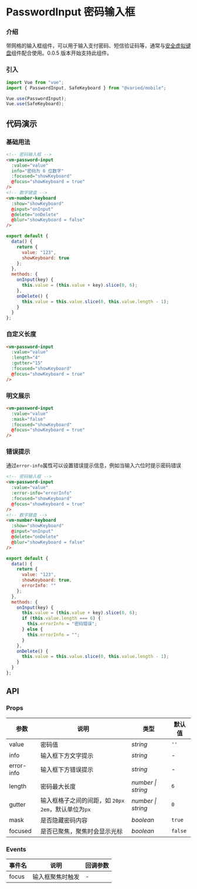 # PasswordInput 密码输入框

### 介绍

带网格的输入框组件，可以用于输入支付密码、短信验证码等，通常与[安全虚拟键盘](#/safe-keyboard)组件配合使用。0.0.5 版本开始支持此组件。

### 引入

```js
import Vue from "vue";
import { PasswordInput, SafeKeyboard } from "@varied/mobile";

Vue.use(PasswordInput);
Vue.use(SafeKeyboard);
```

## 代码演示

### 基础用法

```html
<!-- 密码输入框 -->
<vm-password-input
  :value="value"
  info="密码为 6 位数字"
  :focused="showKeyboard"
  @focus="showKeyboard = true"
/>
<!-- 数字键盘 -->
<vm-number-keyboard
  :show="showKeyboard"
  @input="onInput"
  @delete="onDelete"
  @blur="showKeyboard = false"
/>
```

```js
export default {
  data() {
    return {
      value: "123",
      showKeyboard: true
    };
  },
  methods: {
    onInput(key) {
      this.value = (this.value + key).slice(0, 6);
    },
    onDelete() {
      this.value = this.value.slice(0, this.value.length - 1);
    }
  }
};
```

### 自定义长度

```html
<vm-password-input
  :value="value"
  :length="4"
  :gutter="15"
  :focused="showKeyboard"
  @focus="showKeyboard = true"
/>
```

### 明文展示

```html
<vm-password-input
  :value="value"
  :mask="false"
  :focused="showKeyboard"
  @focus="showKeyboard = true"
/>
```

### 错误提示

通过`error-info`属性可以设置错误提示信息，例如当输入六位时提示密码错误

```html
<!-- 密码输入框 -->
<vm-password-input
  :value="value"
  :error-info="errorInfo"
  :focused="showKeyboard"
  @focus="showKeyboard = true"
/>
<!-- 数字键盘 -->
<vm-number-keyboard
  :show="showKeyboard"
  @input="onInput"
  @delete="onDelete"
  @blur="showKeyboard = false"
/>
```

```js
export default {
  data() {
    return {
      value: "123",
      showKeyboard: true,
      errorInfo: ""
    };
  },
  methods: {
    onInput(key) {
      this.value = (this.value + key).slice(0, 6);
      if (this.value.length === 6) {
        this.errorInfo = "密码错误";
      } else {
        this.errorInfo = "";
      }
    },
    onDelete() {
      this.value = this.value.slice(0, this.value.length - 1);
    }
  }
};
```

## API

### Props

| 参数       | 说明                                                  | 类型               | 默认值  |
| ---------- | ----------------------------------------------------- | ------------------ | ------- |
| value      | 密码值                                                | _string_           | `''`    |
| info       | 输入框下方文字提示                                    | _string_           | -       |
| error-info | 输入框下方错误提示                                    | _string_           | -       |
| length     | 密码最大长度                                          | _number \| string_ | `6`     |
| gutter     | 输入框格子之间的间距，如 `20px` `2em`，默认单位为`px` | _number \| string_ | `0`     |
| mask       | 是否隐藏密码内容                                      | _boolean_          | `true`  |
| focused    | 是否已聚焦，聚焦时会显示光标                          | _boolean_          | `false` |

### Events

| 事件名 | 说明             | 回调参数 |
| ------ | ---------------- | -------- |
| focus  | 输入框聚焦时触发 | -        |
